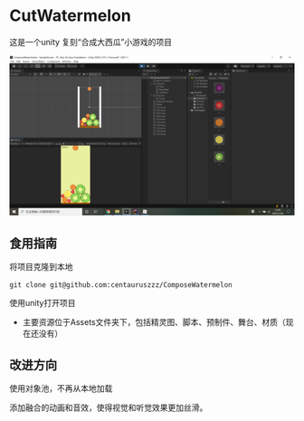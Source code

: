 # CutWatermelon
这是一个unity 复刻“合成大西瓜”小游戏的项目

![1611639917475](1611639917475.png)

## 食用指南

将项目克隆到本地

```make
git clone git@github.com:centauruszzz/ComposeWatermelon
```

使用unity打开项目

* 主要资源位于Assets文件夹下，包括精灵图、脚本、预制件、舞台、材质（现在还没有）

## 改进方向

使用对象池，不再从本地加载

添加融合的动画和音效，使得视觉和听觉效果更加丝滑。

